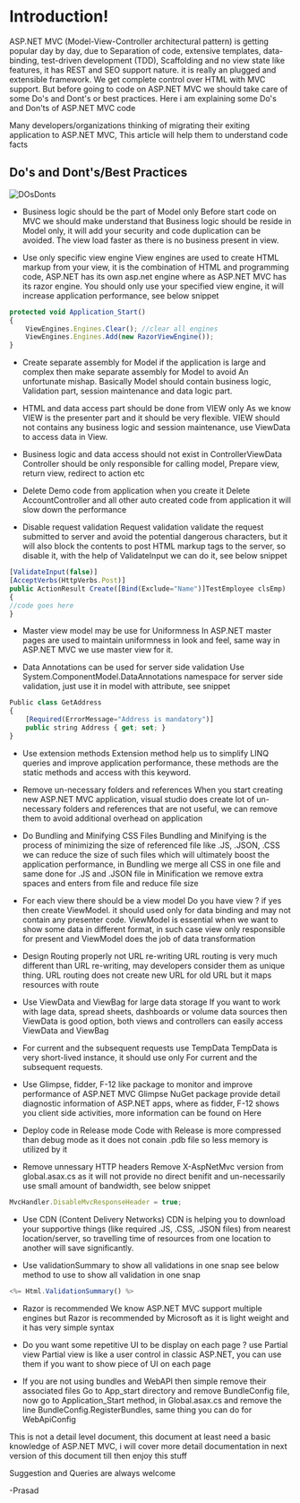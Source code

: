 # Introduction!

ASP.NET MVC (Model-View-Controller architectural pattern) is getting popular day by day, due to Separation of code, extensive templates, data-binding, test-driven development (TDD), Scaffolding and no view state like features, it has REST and SEO support nature. it is really an plugged and extensible framework. We get complete control over HTML with MVC support.  But before going to code on ASP.NET MVC we should take care of some Do's and Dont's or best practices. Here i am explaining some Do's and Don'ts of ASP.NET MVC code

Many developers/organizations thinking of migrating their exiting application to ASP.NET MVC, This article will help them to understand code facts

## Do's and Dont's/Best Practices

![DOsDonts](http://1.bp.blogspot.com/-hYypFLqS9kU/VlV5RznNIrI/AAAAAAAABqs/qUSZu4zwBcE/s1600/Do_Dont.png)

- Business logic should be the part of Model only
Before start code on MVC we should make understand that Business logic should be reside in Model only, it will add your security and code duplication can be avoided. The view load faster as there is no business present in view.

-  Use only specific view engine
View engines are used to create HTML markup from your view, it is the combination of HTML and programming code, ASP.NET has its own asp.net engine where as ASP.NET MVC has its razor engine. You should only use your specified view engine, it will increase application performance, see below snippet 

```javascript
protected void Application_Start()
{
    ViewEngines.Engines.Clear(); //clear all engines
    ViewEngines.Engines.Add(new RazorViewEngine());
}
```

- Create separate assembly for Model
if the application is large and complex then make separate assembly for Model to avoid An unfortunate mishap.  Basically Model should contain business logic, Validation part, session maintenance and data logic part.

- HTML and data access part should be done from VIEW only
As we know VIEW is the presenter part and it should be very flexible. VIEW should not contains any business logic and session maintenance, use ViewData to access data in View. 

-  Business logic and data access should not exist in ControllerViewData
Controller should be only responsible for calling model, Prepare view, return view, redirect to action etc

- Delete Demo code from application when you create it
Delete AccountController and all other auto created code from application it will slow down the performance

- Disable request validation
Request validation validate the request submitted to server and avoid the potential dangerous characters, but it will also block the contents to post HTML markup tags to the server, so disable it, with the help of ValidateInput we can do it, see below snippet

```javascript
[ValidateInput(false)]
[AcceptVerbs(HttpVerbs.Post)]
public ActionResult Create([Bind(Exclude="Name")]TestEmployee clsEmp)
{
//code goes here
}
```

- Master view model may be use for Uniformness
In ASP.NET master pages are used to maintain uniformness in look and feel, same way in ASP.NET MVC we use master view for it.

-  Data Annotations can be used for server side validation
Use System.ComponentModel.DataAnnotations namespace for server side validation, just use it in model with attribute, see snippet

```javascript
Public class GetAddress
{
    [Required(ErrorMessage="Address is mandatory")]
    public string Address { get; set; }
}
```

- Use extension methods
Extension method help us to simplify LINQ queries and improve application performance, these methods are the static methods and access with this keyword.

- Remove un-necessary folders and references
When you start creating new ASP.NET MVC application, visual studio does create lot of un-necessary folders and references that are not useful, we can remove them to avoid additional overhead on application

- Do Bundling and Minifying CSS Files
Bundling and Minifying is the process of minimizing the size of referenced file like .JS, .JSON, .CSS we can reduce the size of such files which will ultimately boost the application performance, in Bundling we merge all CSS in one file and same done for .JS and .JSON file in Minification we remove extra spaces and enters from file and reduce file size

- For each view there should be a view model
Do you have view ? if yes then create ViewModel. it should used only for data binding and may not contain any presenter code. ViewModel is essential when we want to show some data in different format, in such case view only responsible for present and ViewModel does the job of data transformation

- Design Routing properly not URL re-writing
URL routing is very much different than URL re-writing, may developers consider them as unique thing. URL routing does not create new URL for old URL but it maps resources with route

-  Use ViewData and ViewBag for large data storage
If you want to work with lage data, spread sheets, dashboards or volume data sources then ViewData is good option, both views and controllers can easily access ViewData and ViewBag

- For current and the subsequent requests use TempData
TempData is very short-lived instance, it should use only For current and the subsequent requests.

- Use Glimpse, fidder, F-12 like package to monitor and improve performance of ASP.NET MVC
Glimpse NuGet package provide detail diagnostic information of ASP.NET apps, where as fidder, F-12 shows you client side activities, more information can be found on Here

-  Deploy code in Release mode
Code with Release is more compressed than debug mode as it does not conain .pdb file so less memory is utilized by it

- Remove unnessary HTTP headers
Remove X-AspNetMvc version from global.asax.cs as it will not provide no direct benifit and un-necessarily use small amount of bandwidth, see below snippet

```javascript
MvcHandler.DisableMvcResponseHeader = true;
```

- Use CDN (Content Delivery Networks)
CDN is helping you to download your supportive things (like required .JS, .CSS, .JSON files) from nearest location/server, so travelling time of resources from one location to another will save significantly.

- Use validationSummary to show all validations in one snap
see below method to use to show all validation in one snap

```javascript
<%= Html.ValidationSummary() %>
```

- Razor is recommended 
We know ASP.NET MVC support multiple engines but Razor is recommended by Microsoft as it is light weight and it has very simple syntax

- Do you want some repetitive UI to be display on each page ? use Partial view
Partial view is like a user control in classic ASP.NET, you can use them if you want to show piece of UI on each page

- If you are not using bundles and WebAPI then simple remove their associated files
Go to App_start directory and remove BundleConfig file, now go to Application_Start method, in Global.asax.cs and remove the line BundleConfig.RegisterBundles, same thing you can do for WebApiConfig

This is not a detail level document, this document at least need a basic knowledge of ASP.NET MVC, i will cover more detail documentation in next version of this document till then enjoy this stuff

Suggestion and Queries are always welcome

-Prasad